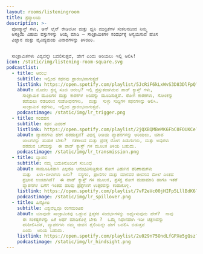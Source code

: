 ```yaml
---
layout: rooms/listeningroom
title: ಶ್ರವ್ಯಾಲಯ
description: >-
  ಪೋಡ್ಕ್ಯಾಸ್ಟ್ ಗಳು, ಆನ್‌ ಲೈನ್‌ ರೇಡಿಯೋ ಮತ್ತು ಧ್ವನಿ ಮುದ್ರಿಕೆಗಳ ಸಂಕಲನದಿಂದ ನಿಮ್ಮ
  ಆಸಕ್ತಿಯ ವಿಷಯ ವಸ್ತುಗಳನ್ನು ಆಯ್ಕೆ ಮಾಡಿ – ಸಾಂಕ್ರಾಮಿಕಗಳ ಸಂದರ್ಭಕ್ಕೆ ಅನ್ವಯಿಸುವ ಹೊಸ
  ವಿಜ್ಞಾನ ಮತ್ತು ವೈವಿದ್ಯಮಯ ವಿವಾದಗಳನ್ನು ತಿಳಿಯಿರಿ.


  ಸಾಂಕ್ರಾಮಿಕಗಳು ವಿಶ್ವವನ್ನೇ ಬದಲಿಸುತ್ತವೆ, ಹೇಗೆ ಎಂದು ಅರಿಯಲು ಇಲ್ಲಿ ಆಲಿಸಿ!
icon: /static/img/listening-room-square.svg
podcastlist:
  - title: ಆರಂಭ
    subtitle: ಇಲ್ಲಿಂದ ಕಥನವು ಪ್ರಾರಂಭವಾಗುತ್ತದೆ
    listlink: https://open.spotify.com/playlist/5JcRiF6kLxWvS3D83DlFpQ?si=c4f8df63e5f34928
    about: ಮೊದಲ ಶ್ರವ್ಯ ಸೂಚಿ ಆರಂಭ? ಇಲ್ಲಿ ಪ್ರಸ್ತುತವಾಗಿರುವ ಪಾಡ್‌ ಕ್ಯಾಸ್ಟ್ ಗಳು,
      ಸಾಂಕ್ರಾಮಿಕ ಮೂಲಗಳ ಮತ್ತು ಕಾರಕಗಳ ಅರಿವನ್ನು ಮೂಡಿಸುತ್ತವೆ. ರೋಗ ಕಾರಕಗಳು, ಸೋಂಕನ್ನು
      ತಡೆಯಲು ನೆಡೆದಿರುವ ಸಂಶೋಧನೆಗಳು,  ಮತ್ತು  ಸುಳ್ಳು ಸುದ್ಧಿಗಳ ಕಥನಗಳನ್ನು ಆಲಿಸಿ.
      ಸಾಂಕ್ರಾಮಿಕ ಕಥೆಗಳು, ಇಲ್ಲಿಂದ ಪ್ರಾರಂಭವಾಗುತ್ತವೆ.
    podcastimage: /static/img/lr_trigger.png
  - title: ಸಂವಹನ
    subtitle: ಕಥನ ವಿವರಣೆ
    listlink: https://open.spotify.com/playlist/2jQXBQMBeMK6FbC0FOUKCe?si=cdf5b6d9786a45dd
    about: ವ್ಯಾಪನಗಳು ಹೇಗೆ ಹರಡುತ್ತವೆ? ವಿಭಿನ್ನ ರೀತಿಯ ವ್ಯಾಪನಗಳನ್ನು ಅರಿಯಲು, ಯಾವ
      ಜಾಲಗಳನ್ನು ಹುಡುಕ ಬೇಕು?  ಗತಕಾಲದ ಮತ್ತು ಪ್ರಸಕ್ತ ರೋಗ ಪಿಡುಗುಗಳು, ಮತ್ತು ಅವುಗಳು
      ಹರಡುವ ಬಗೆಯನ್ನು  ಈ ಪಾಡ್‌ ಕ್ಯಾಸ್ಟ್‌ ಗಳ ಮೂಲಕ ತಿಳಿಯ ಬಹುದು.
    podcastimage: /static/img/lr_transmission.png
  - title: ವ್ಯಾಪನ
    subtitle: ನಮ್ಮ ಬದುಕಿನೊಂದಿಗೆ ಸಂಬಂಧ
    about: ಸಾಮೂಹಿಕವಾಗಿ ಎಲ್ಲರೂ ಅನುಭವಿಸುತ್ತಿರುವ ರೋಗ ಪಿಡುಗಿನ ಪರಿಣಾಮಗಳು
      ಮತ್ತು  ಏಳು-ಬೀಳುಗಳು ಏನು?  ಸಸ್ಯಗಳ, ಪ್ರಾಣಿಗಳ ಮತ್ತು ಮಾನವರ ಜೀವನದ ಮೇಲೆ ಎಂತಹ
      ಪ್ರಭಾವ ಉಂಟಾಗಿದೆ?  ಈ ಪಾಡ್‌ ಕ್ಯಾಸ್ಟ್‌ ಗಳ ಮೂಲಕ, ಪ್ರಸಕ್ತ ರೋಗ ಮಹಾಮಾರಿ ಹಾಗೂ ಇತರೆ
      ವ್ಯಾಪನಗಳ ಬಗೆಗೆ ಇಂತಹ ಹಲವು ಪ್ರಶ್ನೆಗಳಿಗೆ ಉತ್ತರವನ್ನು ಕಂಡುಕೊಳ್ಳಿ.
    listlink: https://open.spotify.com/playlist/7vF2eVc00jHIFp5LllBdK6?si=c17272f70d094a4a
    podcastimage: /static/img/lr_spillover.png
  - title: ಹಿನ್ನೋಟ
    subtitle: ವಿಶ್ವವೆಲ್ಲವೂ ರಂಗಮಂಟಪ
    about: ಯಾವುದೇ ಸಾಂಕ್ರಾಮಿಕವು ಒಡ್ಡುವ ಕ್ಲಿಷ್ಠಕರ ಸಂದರ್ಭಗಳನ್ನು ಅರ್ಥೈಸುವುದು ಹೇಗೆ?  ನಾವು
      ಈ ಸಂಕಷ್ಟಗಳನ್ನು ಏಕೆ ಅರ್ಥ ಮಾಡಿಕೊಳ್ಳ ಬೇಕು ?  ಒಮ್ಮೆ ನಿಧಾನವಾಗಿ ಇಡೀ ಚಿತ್ರಣವನ್ನು
      ಪರಿಶೀಲಿಸಿದರೆ, ವ್ಯಾಪನಗಳು ನಮ್ಮ ಜೀವನ ಶೈಲಿಯನ್ನೇ ಹೇಗೆ ಬದಲಿಸಿ ಬಿಡುತ್ತವೆ
      ಎಂದು  ಅರಿಯ ಬಹುದು.
    listlink: https://open.spotify.com/playlist/2u029n75OndLfGPXe5gQsz?si=e0fd9b19cc114295
    podcastimage: /static/img/lr_hindsight.png
---
```

